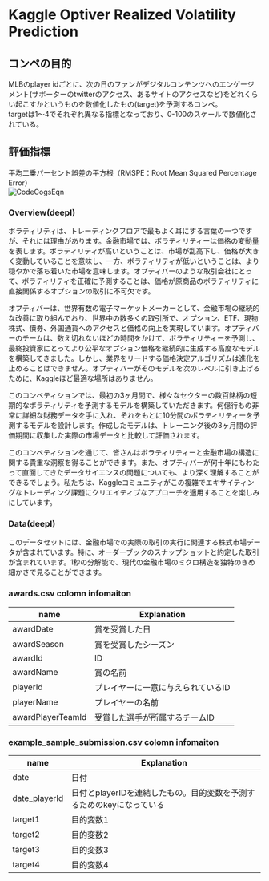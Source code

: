 # Kaggle Optiver Realized Volatility Prediction

## コンペの目的
MLBのplayer idごとに、次の日のファンがデジタルコンテンツへのエンゲージメント(サポーターのtwitterのアクセス、あるサイトのアクセスなど)をどれくらい起こすかというものを数値化したもの(target)を予測するコンペ。  
targetは1～4でそれぞれ異なる指標となっており、0-100のスケールで数値化されている。

## 評価指標
平均二乗パーセント誤差の平方根（RMSPE：Root Mean Squared Percentage Error）  
![CodeCogsEqn](https://user-images.githubusercontent.com/58076642/131785016-cb37749d-bf18-48e8-bd00-e06c60df471d.png)



### Overview(deepl)
ボラティリティは、トレーディングフロアで最もよく耳にする言葉の一つですが、それには理由があります。金融市場では、ボラティリティーは価格の変動量を表します。ボラティリティが高いということは、市場が乱高下し、価格が大きく変動していることを意味し、一方、ボラティリティが低いということは、より穏やかで落ち着いた市場を意味します。オプティバーのような取引会社にとって、ボラティリティを正確に予測することは、価格が原商品のボラティリティに直接関係するオプションの取引に不可欠です。

オプティバーは、世界有数の電子マーケットメーカーとして、金融市場の継続的な改善に取り組んでおり、世界中の数多くの取引所で、オプション、ETF、現物株式、債券、外国通貨へのアクセスと価格の向上を実現しています。オプティバーのチームは、数え切れないほどの時間をかけて、ボラティリティーを予測し、最終投資家にとってより公平なオプション価格を継続的に生成する高度なモデルを構築してきました。しかし、業界をリードする価格決定アルゴリズムは進化を止めることはできません。オプティバーがそのモデルを次のレベルに引き上げるために、Kaggleほど最適な場所はありません。

このコンペティションでは、最初の3ヶ月間で、様々なセクターの数百銘柄の短期的なボラティリティを予測するモデルを構築していただきます。何億行もの非常に詳細な財務データを手に入れ、それをもとに10分間のボラティリティーを予測するモデルを設計します。作成したモデルは、トレーニング後の3ヶ月間の評価期間に収集した実際の市場データと比較して評価されます。

このコンペティションを通じて、皆さんはボラティリティーと金融市場の構造に関する貴重な洞察を得ることができます。また、オプティバーが何十年にもわたって直面してきたデータサイエンスの問題についても、より深く理解することができるでしょう。私たちは、Kaggleコミュニティがこの複雑でエキサイティングなトレーディング課題にクリエイティブなアプローチを適用することを楽しみにしています。

### Data(deepl)
このデータセットには、金融市場での実際の取引の実行に関連する株式市場データが含まれています。特に、オーダーブックのスナップショットと約定した取引が含まれています。1秒の分解能で、現代の金融市場のミクロ構造を独特のきめ細かさで見ることができます。

### awards.csv colomn infomaiton

| name | Explanation |
| --- | --- |
| awardDate  | 賞を受賞した日 |
| awardSeason  | 賞を受賞したシーズン |
| awardId | ID |
| awardName | 賞の名前 |
| playerId | プレイヤーに一意に与えられているID |
| playerName | プレイヤーの名前 |
| awardPlayerTeamId | 受賞した選手が所属するチームID |

### example_sample_submission.csv colomn infomaiton

| name | Explanation |
| --- | --- |
| date  | 日付 |
| date_playerId  | 日付とplayerIDを連結したもの。目的変数を予測するためのkeyになっている |
| target1 | 目的変数1 |
| target2 | 目的変数2 |
| target3 | 目的変数3 |
| target4 | 目的変数4 |

